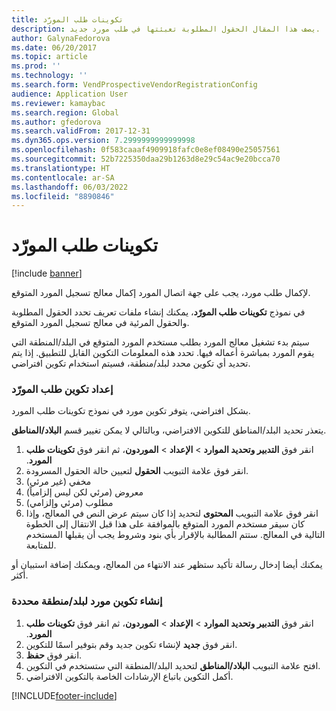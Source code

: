 ```yaml
---
title: تكوينات طلب المورّد
description: يصف هذا المقال الحقول المطلوبة تعبئتها في طلب مورد جديد.
author: GalynaFedorova
ms.date: 06/20/2017
ms.topic: article
ms.prod: ''
ms.technology: ''
ms.search.form: VendProspectiveVendorRegistrationConfig
audience: Application User
ms.reviewer: kamaybac
ms.search.region: Global
ms.author: gfedorova
ms.search.validFrom: 2017-12-31
ms.dyn365.ops.version: 7.2999999999999998
ms.openlocfilehash: 0f583caaaf4909918fafc0e8ef08490e25057561
ms.sourcegitcommit: 52b7225350daa29b1263d8e29c54ac9e20bcca70
ms.translationtype: HT
ms.contentlocale: ar-SA
ms.lasthandoff: 06/03/2022
ms.locfileid: "8890846"
---
```

# <a name="vendor-request-configurations"></a>تكوينات طلب المورّد
[!include [banner](../includes/banner.md)]

لإكمال طلب مورد، يجب على جهة اتصال المورد إكمال معالج تسجيل المورد المتوقع.

في نموذج **‏‫تكوينات طلب المورّد‬**، يمكنك إنشاء ملفات تعريف تحدد الحقول المطلوبة والحقول المرئية في معالج تسجيل المورد المتوقع.

سيتم بدء تشغيل معالج المورد بطلب مستخدم المورد المتوقع في البلد/المنطقة التي يقوم المورد بمباشرة أعماله فيها. تحدد هذه المعلومات التكوين القابل للتطبيق. إذا يتم تحديد أي تكوين محدد لبلد/منطقة، فسيتم استخدام تكوين افتراضي.

### <a name="set-up-a-vendor-request-configuration"></a>إعداد تكوين طلب المورّد

بشكل افتراضي، يتوفر تكوين مورد في نموذج تكوينات طلب المورد.

يتعذر تحديد البلد/المناطق للتكوين الافتراضي، وبالتالي لا يمكن تغيير قسم **البلاد/المناطق**.

1. انقر فوق **‬‏‫التدبير وتحديد الموارد‬‏‫** > **الإعداد** > **الموردون**، ثم انقر فوق **تكوينات طلب المورد**.
2. انقر فوق علامة التبويب **الحقول** لتعيين حالة الحقول المسرودة.
3. مخفي (غير مرئي)
4. معروض (مرئي لكن ليس إلزامياً)
5. مطلوب (مرئي وإلزامي)
6. انقر فوق علامة التبويب **المحتوى** لتحديد إذا كان سيتم عرض النص في المعالج، وإذا كان سيقر مستخدم المورد المتوقع بالموافقة على هذا قبل الانتقال إلى الخطوة التالية في المعالج. ستتم المطالبة بالإقرار بأي بنود وشروط يجب أن يقبلها المستخدم للمتابعة.

يمكنك أيضا إدخال رسالة تأكيد ستظهر عند الانتهاء من المعالج، ويمكنك إضافة استبيان أو أكثر.

### <a name="create-a-vendor-configuration-for-a-specific-countryregion"></a>إنشاء تكوين مورد لبلد/منطقة محددة
1.  انقر فوق **‬‏‫التدبير وتحديد الموارد‬‏‫** > **الإعداد** > **الموردون**، ثم انقر فوق **تكوينات طلب المورد**.
2.  انقر فوق **جديد** لإنشاء تكوين جديد وقم بتوفير اسمًا للتكوين.
3.  انقر فوق **حفظ**.
4.  افتح علامة التبويب **البلاد/المناطق** لتحديد البلد/المنطقة التي ستستخدم في التكوين.
5.  أكمل التكوين باتباع الإرشادات الخاصة بالتكوين الافتراضي.



[!INCLUDE[footer-include](../../includes/footer-banner.md)]